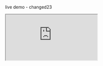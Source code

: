 live demo - changed23

<iframe src="https://app.leanix.net/dordemo/widget/reporting/circlemap/default"></iframe>
